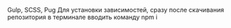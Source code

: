Gulp, SCSS, Pug Для установки зависимостей, сразу после скачивания репозитория в терминале вводить команду npm i
